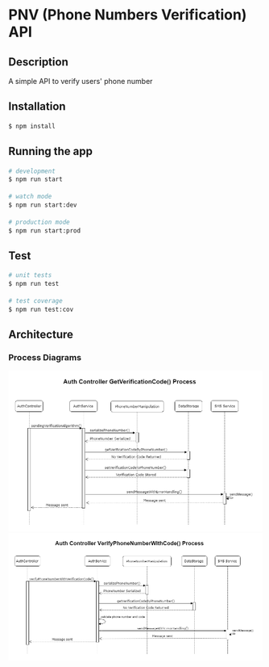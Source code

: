 # PNV (Phone Numbers Verification) API

## Description

A simple API to verify users' phone number

## Installation

```bash
$ npm install
```

## Running the app

```bash
# development
$ npm run start

# watch mode
$ npm run start:dev

# production mode
$ npm run start:prod
```

## Test

```bash
# unit tests
$ npm run test

# test coverage
$ npm run test:cov
```

## Architecture

### Process Diagrams

<img src="./diagrams/get-verification-code-process-diagram.png" width="840" alt="Get verification code process diagram" />

<img src="./diagrams/verify-phone-number-with-code-process-diagram.png" width="840" alt="Get verification code process diagram" />
